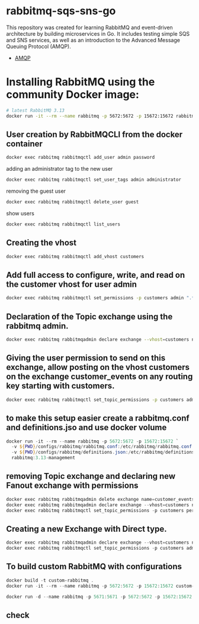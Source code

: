 # rabbitmq-sqs-sns-go
This repository was created for learning RabbitMQ and event-driven architecture by building microservices in Go. It includes testing simple SQS and SNS services, as well as an introduction to the Advanced Message Queuing Protocol (AMQP).
- [AMQP](https://www.rabbitmq.com/tutorials/amqp-concepts)

# Installing RabbitMQ using the community Docker image:
```bash
# latest RabbitMQ 3.13
docker run -it --rm --name rabbitmq -p 5672:5672 -p 15672:15672 rabbitmq:3.13-management
```
## User creation by RabbitMQCLI from the docker container
```bash
docker exec rabbitmq rabbitmqctl add_user admin password
```
adding an administrator tag to the new user
```bash
docker exec rabbitmq rabbitmqctl set_user_tags admin administrator
```
removing the guest user
```bash
docker exec rabbitmq rabbitmqctl delete_user guest
```
show users
```bash
docker exec rabbitmq rabbitmqctl list_users
```

## Creating the vhost
```bash
docker exec rabbitmq rabbitmqctl add_vhost customers
```

## Add full access to configure, write, and read on the customer vhost for user admin
```bash
docker exec rabbitmq rabbitmqctl set_permissions -p customers admin ".*" ".*" ".*"
```

## Declaration of the Topic exchange using the rabbitmq admin.
```bash
docker exec rabbitmq rabbitmqadmin declare exchange --vhost=customers name=customer_events type=topic -u admin -p password durable=true
```

## Giving the user permission to send on this exchange, allow posting on the vhost customers on the exchange customer_events on any routing key starting with customers.
```bash
docker exec rabbitmq rabbitmqctl set_topic_permissions -p customers admin customer_events "^customers.*" "^customers.*"
```

## to make this setup easier create a rabbitmq.conf and definitions.jso and use docker volume
```powershell
docker run -it --rm --name rabbitmq -p 5672:5672 -p 15672:15672 `
  -v ${PWD}/configs/rabbitmq/rabbitmq.conf:/etc/rabbitmq/rabbitmq.conf `
  -v ${PWD}/configs/rabbitmq/definitions.json:/etc/rabbitmq/definitions.json `
  rabbitmq:3.13-management
```

## removing Topic exchange and declaring new Fanout exchange with permissions
```powershell
docker exec rabbitmq rabbitmqadmin delete exchange name=customer_events --vhost=customers -u percy -p secret
docker exec rabbitmq rabbitmqadmin declare exchange --vhost=customers name=customer_events type=fanout -u percy -p secret durable=true
docker exec rabbitmq rabbitmqctl set_topic_permissions -p customers percy customer_events ".*" ".*"
```

## Creating a new Exchange with Direct type.
```powershell
docker exec rabbitmq rabbitmqadmin declare exchange --vhost=customers name=customer_callbacks type=direct -u admin -p password durable=true
docker exec rabbitmq rabbitmqctl set_topic_permissions -p customers admin customer_callbacks ".*" ".*"
```

## To build custom RabbitMQ with configurations
```powershell
docker build -t custom-rabbitmq .
docker run -it --rm --name rabbitmq -p 5672:5672 -p 15672:15672 custom-rabbitmq
```

```powershell
docker run -d --name rabbitmq -p 5671:5671 -p 5672:5672 -p 15672:15672 custom-rabbitmq
```

## check



